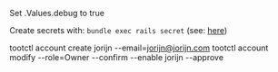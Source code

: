 Set .Values.debug to true

Create secrets with: `bundle exec rails secret` (see: [here](https://github.com/mastodon/mastodon/blob/main/.env.production.sample#L43))

tootctl account create jorijn --email=jorijn@jorijn.com
tootctl account modify --role=Owner --confirm --enable jorijn --approve